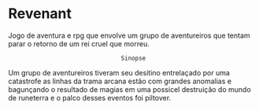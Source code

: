 # Revenant
Jogo de aventura e rpg que envolve um grupo de aventureiros que tentam parar o retorno de um rei cruel que 
morreu.

                                    Sinopse

Um grupo de aventureiros tiveram seu desitino entrelaçado por uma catastrofe as linhas da trama arcana 
estão com grandes anomalias e bagunçando o resultado de magias em uma possicel destruição do mundo de 
runeterra e o palco desses eventos foi piltover.
